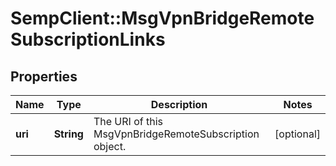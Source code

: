 # SempClient::MsgVpnBridgeRemoteSubscriptionLinks

## Properties
Name | Type | Description | Notes
------------ | ------------- | ------------- | -------------
**uri** | **String** | The URI of this MsgVpnBridgeRemoteSubscription object. | [optional] 


